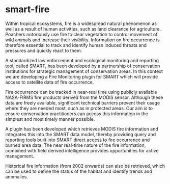 # smart-fire

Within tropical ecosystems, fire is a widespread natural phenomenon as well as a result of human activities, such as land clearance for agriculture. Poachers notoriously use fire to clear vegetation to control movement of wild animals and increase their visibility. Information on fire occurrence is therefore essential to track and identify human induced threats and pressures and quickly react to them.
 
A standardized law enforcement and ecological monitoring and reporting tool, called SMART, has been developed by a partnership of conservation institutions for strategic management of conservation areas. In this context we are developing a Fire Monitoring plugin for SMART which will provide access to satellite data of fire occurrence.
 
Fire occurrence can be tracked in near-real time using publicly available NASA-FIRMS fire products derived from the MODIS sensor. Although these data are freely available, significant technical barriers prevent their usage where they are needed most, such as in protected areas. Our aim is to ensure conservation practitioners can access this information in the simplest and most timely manner possible.
 
A plugin has been developed which retrieves MODIS fire information and integrates this into the SMART data model, thereby providing query and reporting tools built into SMART direct access to fire occurrence and burned area data.  The near real-time nature of the fire information, combined with field derived intelligence provides opportunities for active management.

Historical fire information (from 2002 onwards) can also be retrieved, which can be used to define the status of the habitat and identify trends and anomalies.
